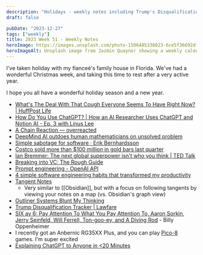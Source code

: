 ```yaml
---
description: "Holidays - weekly notes including Trump's Disqualification tracker, the mysterious cough, and are outliners ruining our thinking process?"
draft: false

pubDate: "2023-12-27"
tags: ["weekly"]
title: 2023 Week 51 - Weekly Notes
heroImage: https://images.unsplash.com/photo-1506485338023-6ce5f36692df?ixlib=rb-4.0.3&ixid=M3wxMjA3fDB8MHxwaG90by1wYWdlfHx8fGVufDB8fHx8fA%3D%3D&auto=format&fit=crop&w=2370&q=80
heroImageAlt: Unsplash image from Jazmin Quaynor showing a weekly calendar
---
```


I've taken holiday with my fianceé's family house in Florida.
We've had a wonderful Christmas week, and taking this time to rest after a very active year.

I hope you all have a wonderful holiday season and a new year.

- [What's The Deal With That Cough Everyone Seems To Have Right Now? | HuffPost Life](https://www.huffpost.com/entry/persistent-cough-not-covid_l_656f1f74e4b0f3e5f44aca8f)
- [How Do You Use ChatGPT? | How an AI Researcher Uses ChatGPT and Notion AI - Ep. 3 with Linus Lee](https://share.transistor.fm/s/ef83db2b)
- [A Chain Reaction — overreacted](https://overreacted.io/a-chain-reaction/)
- [DeepMind AI outdoes human mathematicians on unsolved problem](https://www.nature.com/articles/d41586-023-04043-w?utm_source=tldrnewsletter)
- [Simple sabotage for software · Erik Bernhardsson](https://erikbern.com/2023/12/13/simple-sabotage-for-software.html?utm_source=tldrnewsletter)
- [Costco sold more than $100 million in gold bars last quarter](https://www.nbcnews.com/business/business-news/costco-sold-100-million-gold-bars-last-quarter-rcna129972)
- [Ian Bremmer: The next global superpower isn't who you think | TED Talk](https://www.ted.com/talks/ian_bremmer_the_next_global_superpower_isn_t_who_you_think)
- [Breaking into VC: The Rough Guide](https://www.linkedin.com/pulse/breaking-vc-rough-guide-sajith-pai-rzb7c/?utm_source=tldrnewsletter)
- [Prompt engineering - OpenAI API](https://platform.openai.com/docs/guides/prompt-engineering/strategy-write-clear-instructions?utm_source=tldrnewsletter)
- [4 simple software engineering habits that transformed my productivity](https://read.engineerscodex.com/p/simple-software-engineering-habits?r=2bjtip&utm_source=tldrwebdev)
- [Tangent Notes](https://www.tangentnotes.com/)
  - Very similar to [[Obsidian]], but with a focus on following tangents by viewing your notes on a map (vs. Obsidian's graph view)
- [Outliner Systems Blunt My Thinking](https://everything-abridged.com/outliner_systems_blunt_my_thinking)
- [Trump Disqualification Tracker | Lawfare](https://www.lawfaremedia.org/current-projects/the-trump-trials/section-3-litigation-tracker?campaign_id=9&emc=edit_nn_20231221&instance_id=110685&nl=the-morning&regi_id=197092347&segment_id=153139&te=1&user_id=53888c42b17ce2b613ad43a8e73d64ef)
- [SIX ay 6: Pay Attention To What You Pay Attention To, Aaron Sorkin, Jerry Seinfeld, Will Ferrell, Ton-goo-ey, and A Diving Rod](https://billyoppenheimer.com/december-3-2023/) - Billy Oppenheimer
- I recently got an Anbernic RG35XX Plus, and you can play [Pico-8](https://www.lexaloffle.com/pico-8.php) games. I'm super excited
- [Explaining ChatGPT to Anyone in <20 Minutes](https://cameronrwolfe.substack.com/p/explaining-chatgpt-to-anyone-in-20?r=2bjtip&utm_medium=ios&utm_campaign=post&utm_source=tldrwebdev)
